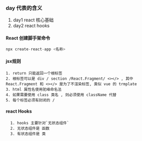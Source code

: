 
### day 代表的含义
1. day1 react 核心基础
2. day2 react hooks


#### React 创建脚手架命令

   ```js
   npx create-react-app <名称>
   ```

#### jsx规则

    1. return 只能返回一个根标签
    2. 根标签可以是 div / section /React.Fragment/ <></> , 其中 React.Fragment 和 <></> 是为了不渲染标签, 类似 vue 的 trmplate
    3. html 属性名使用驼峰命名法
    4. 如果需要使用 class 类名 , 则必须使用 className 代替
    5. 每个标签必须有封闭的 /

#### react Hooks 
      1. hooks 主要针对`无状态组件`
      2. 无状态组件是 函数
      3. 有状态组件是 类
